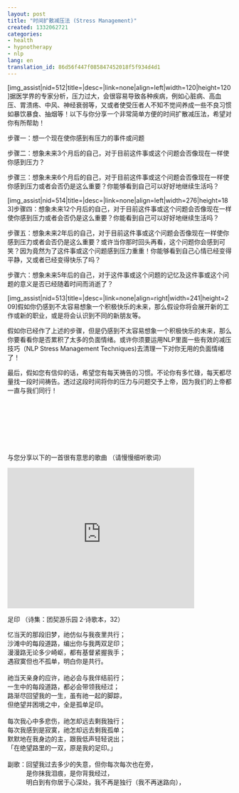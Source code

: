 ```yaml
---
layout: post
title: "时间扩散减压法 (Stress Management)"
created: 1332062721
categories:
- health
- hypnotherapy
- nlp
lang: en
translation_id: 86d56f447f085847452018f5f934d4d1
---
```

<!--break-->
<p>[img_assist|nid=512|title=|desc=|link=none|align=left|width=120|height=120]据医学界的专家分析，压力过大，会很容易导致各种疾病，例如心脏病、高血压、胃溃疡、中风、神经衰弱等，又或者使受压者人不知不觉间养成一些不良习惯如暴饮暴食、抽烟等！以下与你分享一个非常简单方便的时间扩散减压法，希望对你有所帮助！</p>

<p>步骤一：想一个现在使你感到有压力的事件或问题</p>

<p>步骤二：想象未来3个月后的自己，对于目前这件事或这个问题会否像现在一样使你感到压力？</p>

<p>步骤三：想象未来6个月后的自己，对于目前这件事或这个问题会否像现在一样使你感到压力或者会否仍是这么重要？你能够看到自己可以好好地继续生活吗？</p>

<p>[img_assist|nid=514|title=|desc=|link=none|align=left|width=276|height=183]步骤四：想象未来12个月后的自己，对于目前这件事或这个问题会否像现在一样使你感到压力或者会否仍是这么重要？你能看到自己可以好好地继续生活吗？</p>

<p>步骤五：想象未来2年后的自己，对于目前这件事或这个问题会否像现在一样使你感到压力或者会否仍是这么重要？或许当你那时回头再看，这个问题你会感到可笑？因为竟然为了这件事或这个问题感到压力重重！你能够看到自己心情已经变得平静，又或者已经变得快乐了吗？</p>

<p>步骤六：想象未来5年后的自己，对于这件事或这个问题的记忆及这件事或这个问题的意义是否已经随着时间而消逝了？</p>

<p>[img_assist|nid=513|title=|desc=|link=none|align=right|width=241|height=209]假如你仍感到不太容易想象一个积极快乐的未来，那么假设你将会展开新的工作或新的职业，或是将会认识到不同的新朋友等。</p>

<p>假如你已经作了上述的步骤，但是仍感到不太容易想象一个积极快乐的未来，那么你要看看你是否累积了太多的负面情绪。或许你须要运用NLP里面一些有效的减压技巧（NLP Stress Management Techniques)去清理一下对你无用的负面情绪了！</p>

<p>最后，假如您有信仰的话，希望您有每天祷告的习惯。不论你有多忙碌，每天都尽量找一段时间祷告。透过这段时间将你的压力与问题交予上帝，因为我们的上帝都一直与我们同行！</p>

<br/><br/><br/><br/><br/><br/>

<p>与您分享以下的一首很有意思的歌曲 （请慢慢细听歌词）</p>

<object width="420" height="315"><param name="movie" value="http://www.youtube.com/v/2PMo5O-76qY?version=3&amp;hl=en_US"></param><param name="allowFullScreen" value="true"></param><param name="allowscriptaccess" value="always"></param><embed src="http://www.youtube.com/v/2PMo5O-76qY?version=3&amp;hl=en_US" type="application/x-shockwave-flash" width="420" height="315" allowscriptaccess="always" allowfullscreen="true"></embed></object>

<p>足印 （诗集：团契游乐园 2‧诗歌本，32）</p>

忆当天的那段旧梦，祂仿似与我夜里共行；<br/>
沙滩中的每段道路，编出你与我两双足印；<br/>
漫漫路无论多少崎岖，都有基督紧握我手；<br/>
遇寂寞但也不孤单，明白你是共行。<br/>
<br/>
祂当天亲身的应许，祂必会与我伴结前行；<br/>
一生中的每段道路，都必会带领我经过；<br/>
路渐尽回望我的一生，虽有祂一起的脚踪，<br/>
但绝望并困境之中，全是孤单足印。<br/>
<br/>
每次我心中多悲伤，祂怎却远去剩我独行；<br/>
每次我感到是寂寞，祂怎却远去剩我孤单；<br/>
默默地在我身边的主，跟我低声轻轻说出；<br/>
「在绝望路里的一双，原是我的足印。」<br/>
<br/>
副歌：回望我过去多少的失意，但你每次每次也在旁，<br/>
　　　是你抹我泪痕，是你背我经过，<br/>
　　　明白到有你居于心深处，我不再是独行（我不再迷路向），<br/>
